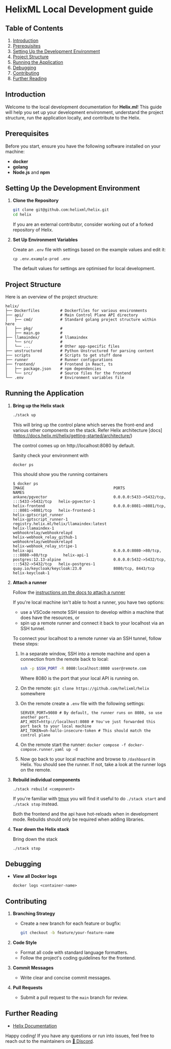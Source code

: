 # HelixML Local Development guide

## Table of Contents

1. [Introduction](#introduction)
2. [Prerequisites](#prerequisites)
3. [Setting Up the Development Environment](#setting-up-the-development-environment)
4. [Project Structure](#project-structure)
5. [Running the Application](#running-the-application)
6. [Debugging](#debugging)
7. [Contributing](#contributing)
8. [Further Reading](#further-reading)

## Introduction

Welcome to the local development documentation for **Helix.ml**! This guide will help you set up your development environment, understand the project structure, run the application locally, and contribute to the Helix.

## Prerequisites

Before you start, ensure you have the following software installed on your machine:

- **docker**
- **golang**
- **Node.js** and **npm**

## Setting Up the Development Environment

1. **Clone the Repository**

   ```bash
   git clone git@github.com:helixml/helix.git
   cd helix
   ```

    If you are an external contributor, consider working out of a forked repository of Helix.

2. **Set Up Environment Variables**

    Create an `.env` file with settings based on the example values and edit it:

    ```
    cp .env.example-prod .env
    ```

    The default values for settings are optimised for local development.


## Project Structure

Here is an overview of the project structure:

```
helix/
├── Dockerfiles         # Dockerfiles for various environments
├── api/                # Main Control Plane API directory
│   ├── cmd/            # Standard golang project structure within here
│   ├── pkg/            #
│   ├── main.go         #
├── llamaindex/         # llamaindex
│   └── src/            #
│   └── ...             # Other app-specific files
├── unstructured        # Python Unstructured for parsing content
├── scripts             # Scripts to get stuff done
├── runner              # Runner configurations
├── frontend/           # Frontend in React, ts
│   ├── package.json    # npm dependencies
│   └── src/            # Source files for the frontend
└── .env                # Environment variables file
```

## Running the Application

1. **Bring up the Helix stack**

   ```bash
   ./stack up
   ```
    This will bring up the control plane which serves the front-end and various other components on the stack. Refer Helix architecture [docs] (https://docs.helix.ml/helix/getting-started/architecture/)

    The control comes up on http://localhost:8080 by default.

    Sanity check your environment with

    ```
    docker ps
    ```

    This should show you the running containers

    ```
    $ docker ps
    IMAGE                                       PORTS                                       NAMES
    ankane/pgvector                             0.0.0.0:5433->5432/tcp, :::5433->5432/tcp   helix-pgvector-1
    helix-frontend                              0.0.0.0:8081->8081/tcp, :::8081->8081/tcp   helix-frontend-1
    helix-gptscript_runner                                                                  helix-gptscript_runner-1
    registry.helix.ml/helix/llamaindex:latest                                               helix-llamaindex-1
    webhookrelay/webhookrelayd                                                              helix-webhook_relay_github-1
    webhookrelay/webhookrelayd                                                              helix-webhook_relay_stripe-1
    helix-api                                   0.0.0.0:8080->80/tcp, :::8080->80/tcp       helix-api-1
    postgres:12.13-alpine                       0.0.0.0:5432->5432/tcp, :::5432->5432/tcp   helix-postgres-1
    quay.io/keycloak/keycloak:23.0              8080/tcp, 8443/tcp                          helix-keycloak-1
    ```
2. **Attach a runner**

    Follow the [instructions on the docs to attach a runner](https://docs.helix.ml/helix/private-deployment/controlplane/#attaching-a-runner)

    If you're local machine isn't able to host a runner, you have two options:

    - use a VSCode remote SSH session to develop within a machine that does have the resources, or
    - spin up a remote runner and connect it back to your localhost via an SSH tunnel.

    To connect your localhost to a remote runner via an SSH tunnel, follow these steps:

    1. In a separate window, SSH into a remote machine and open a connection from the remote back to local:

        ```bash
        ssh -p $SSH_PORT -R 8080:localhost:8080 user@remote.com
        ```

        Where 8080 is the port that your local API is running on.

    2. On the remote: `git clone https://github.com/helixml/helix` somewhere

    3. On the remote create a `.env` file with the following settings:

        ```dotenv
        SERVER_PORT=9080 # By default, the runner runs on 8080, so use another port.
        API_HOST=http://localhost:8080 # You've just forwarded this port back to your local machine
        API_TOKEN=oh-hallo-insecure-token # This should match the control plane
        ```
    
    4. On the remote start the runner: `docker compose -f docker-compose.runner.yaml up -d`

    5. Now go back to your local machine and browse to `/dashboard` in Helix. You should see the runner. If not, take a look at the runner logs on the remote.


3. **Rebuild individual components**

    ```
    ./stack rebuild <component>
    ```

    If you're familiar with [tmux](https://github.com/tmux/tmux/wiki) you will find it useful to do `./stack start` and `./stack stop` instead.

    Both the frontend and the api have hot-reloads when in development mode. Rebuilds should only be required when adding libraries.

4. **Tear down the Helix stack**

    Bring down the stack

    ```
    ./stack stop
    ```


## Debugging

- **View all Docker logs**

    ```
    docker logs <container-name>
    ```
## Contributing

1. **Branching Strategy**

   - Create a new branch for each feature or bugfix:

     ```bash
     git checkout -b feature/your-feature-name
     ```

2. **Code Style**

   - Format all code with standard language formatters.
   - Follow the project's coding guidelines for the frontend.

3. **Commit Messages**

   - Write clear and concise commit messages.

4. **Pull Requests**

   - Submit a pull request to the `main` branch for review.


## Further Reading

- [Helix Documentation](https://docs.helix.ml/)

Happy coding! If you have any questions or run into issues, feel free to reach out to the maintainers on [👥 Discord](https://discord.gg/VJftd844GE).